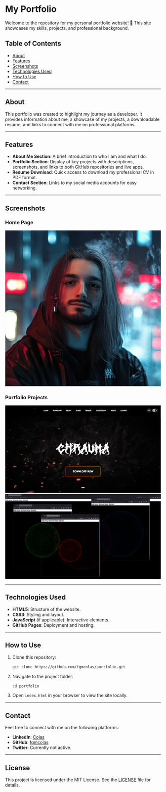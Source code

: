 # My Portfolio

Welcome to the repository for my personal portfolio website! 🚀 This site showcases my skills, projects, and professional background.

## Table of Contents

- [About](#about)
- [Features](#features)
- [Screenshots](#screenshots)
- [Technologies Used](#technologies-used)
- [How to Use](#how-to-use)
- [Contact](#contact)

---

## About

This portfolio was created to highlight my journey as a developer. It provides information about me, a showcase of my projects, a downloadable resume, and links to connect with me on professional platforms.

---

## Features

- **About Me Section**: A brief introduction to who I am and what I do.
- **Portfolio Section**: Display of key projects with descriptions, screenshots, and links to both GitHub repositories and live apps.
- **Resume Download**: Quick access to download my professional CV in PDF format.
- **Contact Section**: Links to my social media accounts for easy networking.

---

## Screenshots

### Home Page
![Home Page Screenshot](/assets/colas.png)

### Portfolio Projects
![Portfolio Project 1 Screenshot](/assets/Chrauma.png)
![Portfolio Project 2 Screenshot](/assets/orbs.png)

---

## Technologies Used

- **HTML5**: Structure of the website.
- **CSS3**: Styling and layout.
- **JavaScript** (if applicable): Interactive elements.
- **GitHub Pages**: Deployment and hosting.

---

## How to Use

1. Clone this repository:
   ```bash
   git clone https://github.com/fgmcolas/portfolio.git
   ```
2. Navigate to the project folder:
   ```bash
   cd portfolio
   ```
3. Open `index.html` in your browser to view the site locally.

---

## Contact

Feel free to connect with me on the following platforms:

- **LinkedIn**: [Colas](https://www.linkedin.com/in/fran%C3%A7ois-colas-354b03336/)
- **GitHub**: [fgmcolas](https://github.com/fgmcolas)
- **Twitter**: Currently not active.

---

## License

This project is licensed under the MIT License. See the [LICENSE](LICENSE) file for details.
